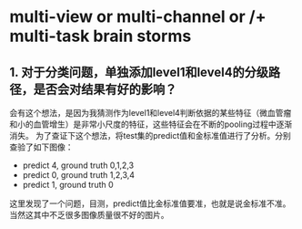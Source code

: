 # multi-view or multi-channel or /+ multi-task brain storms

## 1. 对于分类问题，单独添加level1和level4的分级路径，是否会对结果有好的影响？

会有这个想法，是因为我猜测作为level1和level4判断依据的某些特征（微血管瘤和小的血管增生）是非常小尺度的特征，这些特征会在不断的pooling过程中逐渐消失。
为了查证下这个想法，将test集的predict值和金标准值进行了分析。分别查验了如下图像：
* predict 4, ground truth 0,1,2,3
* predict 0, ground truth 1,2,3,4
* predict 1, ground truth 0

这里发现了一个问题，目测，predict值比金标准值要准，也就是说金标准不准。当然这其中不乏很多图像质量很不好的图片。